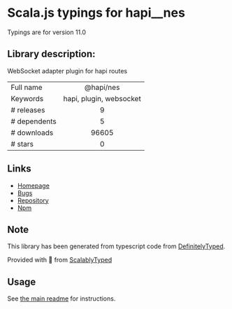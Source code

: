 
# Scala.js typings for hapi__nes

Typings are for version 11.0

## Library description:
WebSocket adapter plugin for hapi routes

|                    |                 |
| ------------------ | :-------------: |
| Full name          | @hapi/nes |
| Keywords           | hapi, plugin, websocket |
| # releases         | 9 |
| # dependents       | 5 |
| # downloads        | 96605 |
| # stars            | 0 |

## Links
- [Homepage](https://github.com/hapijs/nes#readme)
- [Bugs](https://github.com/hapijs/nes/issues)
- [Repository](https://github.com/hapijs/nes)
- [Npm](https://www.npmjs.com/package/%40hapi%2Fnes)
    


## Note
This library has been generated from typescript code from [DefinitelyTyped](https://definitelytyped.org).

Provided with :purple_heart: from [ScalablyTyped](https://github.com/oyvindberg/ScalablyTyped)

## Usage
See [the main readme](../../readme.md) for instructions.


